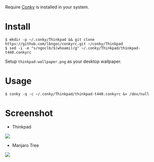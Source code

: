 Require [Conky](https://github.com/brndnmtthws/conky) is installed in your system.

# Install

```
$ mkdir -p ~/.conky/Thinkpad && git clone https://github.com/lbngoc/conkyrc.git ~/conky/Thinkpad
$ sed -i -e "s/ngoclb/$(whoami)/g" ~/.conky/Thinkpad/thinkpad-t440.conkyrc
```

Setup `thinkpad-wallpaper.png` as your desktop wallpaper.

# Usage

```
$ conky -q -c ~/.conky/Thinkpad/thinkpad-t440.conkyrc &> /dev/null
```

# Screenshot

- Thinkpad

![](thinkpad-screenshot.gif)

- Manjaro Tree

![](manjaro-tree-screenshot.png)
